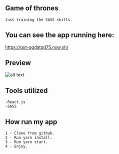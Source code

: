 ## Game of thrones

``` Just training the SASS skills. ```

## You can see the app running here:
 
 https://got-qgdatqd75.now.sh/


## Preview

![alt text](https://imgbbb.com/images/2019/09/04/Capture2e3bfb901195267f.jpg)


## Tools utilized
```
-React.js
-SASS
```
## How run my app

```
1 - Clone from github.
2 - Run yarn install.
3 - Run yarn start.
4 - Enjoy.
```
